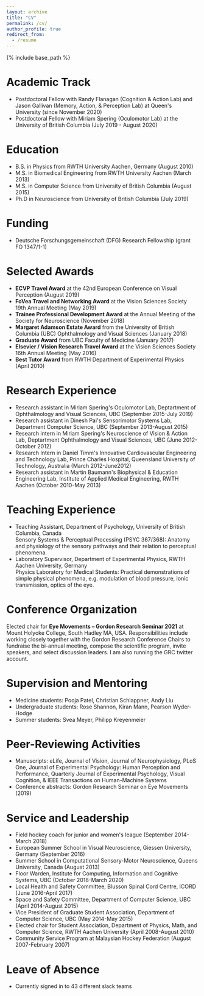 ```yaml
---
layout: archive
title: "CV"
permalink: /cv/
author_profile: true
redirect_from:
  - /resume
---
```


{% include base_path %}

Academic Track
======
* Postdoctoral Fellow with Randy Flanagan (Cognition & Action Lab) and Jason Gallivan (Memory, Action, & Perception Lab) at Queen's University (since November 2020)
* Postdoctoral Fellow with Miriam Spering (Oculomotor Lab) at the University of British Columbia (July 2019 - August 2020)

Education
======
* B.S.  in Physics from RWTH University Aachen, Germany (August 2010)
* M.S. in Biomedical Engineering from RWTH University Aachen (March 2013)
* M.S. in Computer Science from University of British Columbia (August 2015)
* Ph.D in Neuroscience from University of British Columbia (July 2019)

Funding
======
* Deutsche Forschungsgemeinschaft (DFG) Research Fellowship (grant FO 1347/1-1)

Selected Awards
======
* <b>ECVP Travel Award</b> at the 42nd European Conference on Visual Perception (August 2019)
* <b>FoVea Travel and Networking Award</b> at the Vision Sciences Society 19th Annual Meeting (May 2019)
* <b>Trainee Professional Development Award</b> at the Annual Meeting of the Society for Neuroscience (November 2018)
* <b>Margaret Adamson Estate Award</b> from the University of British Columbia (UBC) Ophthalmology and Visual Sciences (January 2018)
* <b>Graduate Award</b> from UBC Faculty of Medicine (January 2017)
* <b>Elsevier / Vision Research Travel Award</b> at the Vision Sciences Society 16th Annual Meeting (May 2016)
* <b>Best Tutor Award</b> from RWTH Department of Experimental Physics (April 2010)

Research Experience 
======
* Research assistant in Miriam Spering's Oculomotor Lab, Deptartment of Ophthalmology and Visual Sciences, UBC (September 2015-July 2019)
* Research assistant in Dinesh Pai's Sensorimotor Systems Lab, Department Computer Science, UBC (September 2013-August 2015)
* Research intern in Miriam Spering's Neuroscience of Vision & Action Lab, Deptartment Ophthalmology and Visual Sciences, UBC (June 2012-October 2012)
* Research Intern in Daniel Timm's Innovative Cardiovascular Engineering and Technology Lab, Prince Charles Hospital, Queensland University of Technology, Australia (March 2012-June2012)
* Research assistant in Martin Baumann's Biophysical & Education Engineering Lab, Institute of Applied Medical Engineering, RWTH Aachen (October 2010-May 2013)
  
Teaching Experience
======
* Teaching Assistant, Department of Psychology, University of British Columbia, Canada <br>
Sensory Systems & Perceptual Processing (PSYC 367/368): Anatomy and physiology of the sensory pathways and their relation to perceptual phenomena.
* Laboratory Supervisor, Department of Experimental Physics, RWTH Aachen University, Germany <br>
Physics Laboratory for Medical Students: Practical demonstrations of simple physical phenomena, e.g. modulation of blood pressure, ionic transmission, optics of the eye.

Conference Organization
======
Elected chair for <b>Eye Movements – Gordon Research Seminar 2021</b> at Mount Holyoke College, South Hadley MA, USA. Responsibilities include working closely together with the Gordon Research Conference Chairs to fundraise the bi-annual meeting, compose the scientific program, invite speakers, and select discussion leaders. I am also running the GRC twitter account.

Supervision and Mentoring
======
* Medicine students: Pooja Patel, Christian Schlappner, Andy Liu
* Undergraduate students: Rose Shannon, Kiran Mann, Pearson Wyder-Hodge
* Summer students: Svea Meyer, Philipp Kreyenmeier

Peer-Reviewing Activities
======
* Manuscripts: eLife, Journal of Vision, Journal of Neurophysiology, PLoS One, Journal of Experimental Psychology: Human Perception and Performance, Quarterly Journal of Experimental Psychology, Visual Cognition, & IEEE Transactions on Human-Machine Systems
* Conference abstracts: Gordon Research Seminar on Eye Movements (2019)

Service and Leadership
======
* Field hockey coach for junior and women's league (September 2014-March 2018)
* European Summer School in Visual Neuroscience, Giessen University, Germany (September 2016)
* Summer School in Computational Sensory-Motor Neuroscience, Queens University, Canada (August 2013)
* Floor Warden, Institute for Computing, Information and Cognitive Systems, UBC (October 2018-March 2020)
* Local Health and Safety Committee, Blusson Spinal Cord Centre, ICORD (June 2016-April 2017)
* Space and Safety Committee, Department of Computer Science, UBC (April 2014-August 2015)
* Vice President of Graduate Student Association, Department of Computer Science, UBC (May 2014-May 2015)
* Elected chair for Student Association, Department of Physics, Math, and Computer Science, RWTH Aachen University (April 2008-August 2010)
* Community Service Program at Malaysian Hockey Federation (August 2007-February 2007)

Leave of Absence  
======
* Currently signed in to 43 different slack teams
